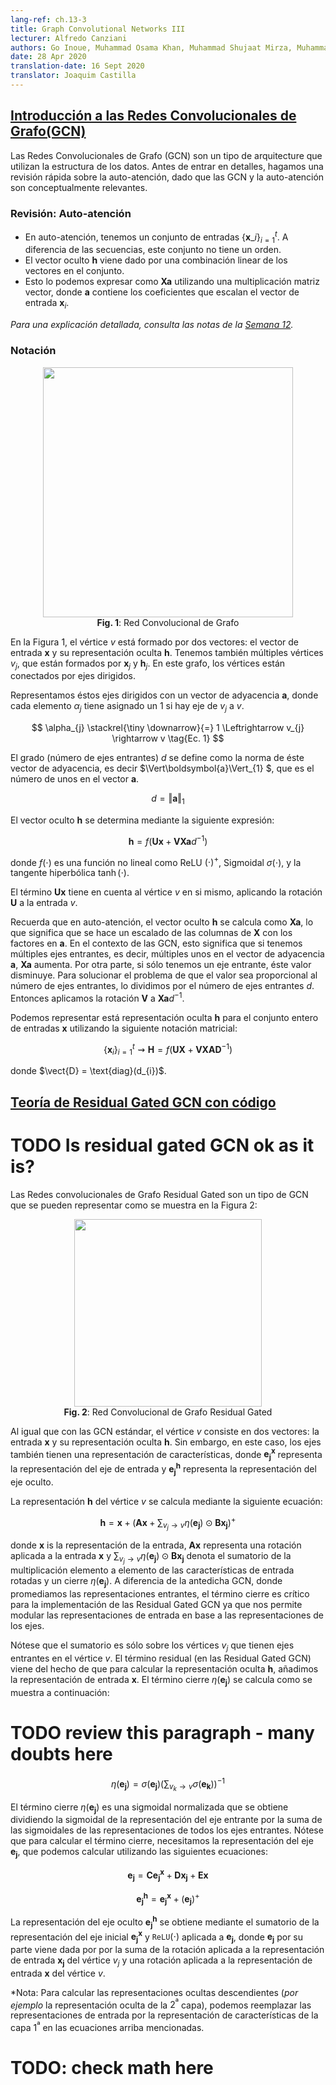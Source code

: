 ```yaml
---
lang-ref: ch.13-3
title: Graph Convolutional Networks III
lecturer: Alfredo Canziani
authors: Go Inoue, Muhammad Osama Khan, Muhammad Shujaat Mirza, Muhammad Muneeb Afzal
date: 28 Apr 2020
translation-date: 16 Sept 2020
translator: Joaquim Castilla
---
```


## [Introducción a las Redes Convolucionales de Grafo(GCN)](https://www.youtube.com/watch?v=2aKXWqkbpWg&list=PLLHTzKZzVU9eaEyErdV26ikyolxOsz6mq&index=25&t=47s)

Las Redes Convolucionales de Grafo (GCN) son un tipo de arquitecture que utilizan la estructura de los datos.
Antes de entrar en detalles, hagamos una revisión rápida sobre la auto-atención, dado que las GCN y la auto-atención son conceptualmente relevantes.

### Revisión: Auto-atención

- En auto-atención, tenemos un conjunto de entradas $\lbrace\boldsymbol{x}\_{i}\rbrace^{t}_{i=1}$.
A diferencia de las secuencias, este conjunto no tiene un orden.
- El vector oculto $\boldsymbol{h}$ viene dado por una combinación linear de los vectores en el conjunto.
- Esto lo podemos expresar como $\boldsymbol{X}\boldsymbol{a}$ utilizando una multiplicación matriz vector, donde $\boldsymbol{a}$ contiene los coeficientes que escalan el vector de entrada $\boldsymbol{x}_{i}$.

*Para una explicación detallada, consulta las notas de la [Semana 12]({{site.baseurl}}/es/week12/12-3/).*

### Notación

<center>
<img src="{{site.baseurl}}/images/week13/13-3/figure1.png" height="400px" /><br>
<b>Fig. 1</b>: Red Convolucional de Grafo
</center>

En la Figura 1, el vértice $v$ está formado por dos vectores:
el vector de entrada $\boldsymbol{x}$ y su representación oculta $\boldsymbol{h}$.
Tenemos también múltiples vértices $v_{j}$, que están formados por $\boldsymbol{x}_{j}$ y $\boldsymbol{h}_{j}$.
En este grafo, los vértices están conectados por ejes dirigidos.

Representamos éstos ejes dirigidos con un vector de adyacencia $\boldsymbol{a}$, donde cada elemento $\alpha_{j}$ tiene asignado un $1$ si hay eje de $v_{j}$ a $v$.

$$
\alpha_{j} \stackrel{\tiny \downarrow}{=} 1 \Leftrightarrow v_{j} \rightarrow v
\tag{Ec. 1}
$$

El grado (número de ejes entrantes) $d$ se define como la norma de éste vector de adyacencia, es decir
$\Vert\boldsymbol{a}\Vert_{1} $, que es el número de unos en el vector $\boldsymbol{a}$.

$$
    d = \Vert\boldsymbol{a}\Vert_{1}
\tag{Ec. 2}
$$

El vector oculto $\boldsymbol{h}$ se determina mediante la siguiente expresión:

$$
    \boldsymbol{h}=f(\boldsymbol{U}\boldsymbol{x} + \boldsymbol{V}\boldsymbol{X}\boldsymbol{a}d^{-1})
\tag{Ec. 3}
$$

donde $f(\cdot)$ es una función no lineal como ReLU $(\cdot)^{+}$, Sigmoidal $\sigma(\cdot)$, y la tangente hiperbólica $\tanh(\cdot)$.

El término $\boldsymbol{U}\boldsymbol{x}$ tiene en cuenta al vértice $v$ en si mismo, aplicando la rotación $\boldsymbol{U}$ a la entrada $v$.

Recuerda que en auto-atención, el vector oculto $\boldsymbol{h}$ se calcula como $\boldsymbol{X}\boldsymbol{a}$, lo que significa que se hace un escalado de las columnas de $\boldsymbol{X}$ con los factores en $\boldsymbol{a}$.
En el contexto de las GCN, esto significa que si tenemos múltiples ejes entrantes, es decir, múltiples unos en el vector de adyacencia $\boldsymbol{a}$, $\boldsymbol{X}\boldsymbol{a}$ aumenta.
Por otra parte, si sólo tenemos un eje entrante, éste valor disminuye.
Para solucionar el problema de que el valor sea proporcional al número de ejes entrantes, lo dividimos por el número de ejes entrantes $d$.
Entonces aplicamos la rotación $\boldsymbol{V}$ a $\boldsymbol{X}\boldsymbol{a}d^{-1}$.

Podemos representar está representación oculta $\boldsymbol{h}$ para el conjunto entero de entradas $\boldsymbol{x}$ utilizando la siguiente notación matricial:

$$
\{\boldsymbol{x}_{i}\}^{t}_{i=1}\rightsquigarrow \boldsymbol{H}=f(\boldsymbol{UX}+ \boldsymbol{VXAD}^{-1})
\tag{Ec. 4}
$$

donde $\vect{D} = \text{diag}(d_{i})$.


## [Teoría de Residual Gated GCN con código](https://www.youtube.com/watch?v=2aKXWqkbpWg&list=PLLHTzKZzVU9eaEyErdV26ikyolxOsz6mq&index=25&t=992s)


# TODO Is residual gated GCN ok as it is?

Las Redes convolucionales de Grafo Residual Gated son un tipo de GCN que se pueden representar como se muestra en la Figura 2:

<center>
<img src="{{site.baseurl}}/images/week13/13-3/figure2.png" height="300px" /><br>
<b>Fig. 2</b>: Red Convolucional de Grafo Residual Gated
</center>

Al igual que con las GCN estándar, el vértice $v$ consiste en dos vectores: la entrada $\boldsymbol{x}$ y su representación oculta $\boldsymbol{h}$. Sin embargo, en este caso, los ejes también tienen una representación de características, donde $\boldsymbol{e_{j}^{x}}$ representa la representación del eje de entrada y $\boldsymbol{e_{j}^{h}}$ representa la representación del eje oculto.

La representación $\boldsymbol{h}$ del vértice $v$ se calcula mediante la siguiente ecuación:

$$
    \boldsymbol{h}=\boldsymbol{x} + \bigg(\boldsymbol{Ax} + \sum_{v_j→v}{\eta(\boldsymbol{e_{j}})\odot \boldsymbol{Bx_{j}}}\bigg)^{+}
\tag{Ec. 5}
$$

donde $\boldsymbol{x}$ is la representación de la entrada, $\boldsymbol{Ax}$ representa una rotación aplicada a la entrada $\boldsymbol{x}$ y $\sum_{v_j→v}{\eta(\boldsymbol{e_{j}})\odot \boldsymbol{Bx_{j}}}$ denota el sumatorio de la multiplicación elemento a elemento de las características de entrada rotadas y un cierre $\eta(\boldsymbol{e_{j}})$. A diferencia de la antedicha GCN, donde promediamos las representaciones entrantes, el término cierre es crítico para la implementación de las Residual Gated GCN ya que nos permite modular las representaciones de entrada en base a las representaciones de los ejes.

Nótese que el sumatorio es sólo sobre los vértices ${v_j}$ que tienen ejes entrantes en el vértice ${v}$. El término residual (en las Residual Gated GCN) viene del hecho de que para calcular la representación oculta $\boldsymbol{h}$, añadimos la representación de entrada $\boldsymbol{x}$. El término cierre $\eta(\boldsymbol{e_{j}})$ se calcula como se muestra a continuación:

# TODO review this paragraph - many doubts here

$$
    \eta(\boldsymbol{e_{j}})=\sigma(\boldsymbol{e_{j}})\bigg(\sum_{v_k→v}\sigma(\boldsymbol{e_{k}})\bigg)^{-1}
\tag{Ec. 6}
$$

El término cierre $\eta(\boldsymbol{e_{j}})$ es una sigmoidal normalizada que se obtiene dividiendo la sigmoidal de la representación del eje entrante por la suma de las sigmoidales de las representaciones de todos los ejes entrantes. Nótese que para calcular el término cierre, necesitamos la representación del eje $\boldsymbol{e_{j}}$, que podemos calcular utilizando las siguientes ecuaciones:

$$
    \boldsymbol{e_{j}} = \boldsymbol{Ce_{j}^{x}} + \boldsymbol{Dx_{j}} + \boldsymbol{Ex}
\tag{Ec. 7}
$$

$$
    \boldsymbol{e_{j}^{h}}=\boldsymbol{e_{j}^{x}}+(\boldsymbol{e_{j}})^{+}
\tag{Ec. 8}
$$

La representación del eje oculto $\boldsymbol{e_{j}^{h}}$ se obtiene mediante el sumatorio de la representación del eje inicial $\boldsymbol{e_{j}^{x}}$ y $\texttt{ReLU}(\cdot)$ aplicada a $\boldsymbol{e_{j}}$, donde $\boldsymbol{e_{j}}$ por su parte viene dada por por la suma de la rotación aplicada a la representación de entrada $\boldsymbol{x_{j}}$ del vértice $v_{j}$ y una rotación aplicada a la representación de entrada $\boldsymbol{x}$ del vértice $v$.

*Nota: Para calcular las representaciones ocultas descendientes (*por ejemplo* la representación oculta de la $2^\text{ª}$ capa), podemos reemplazar las representaciones de entrada por la representación de características de la capa $1^\text{ª}$ en las ecuaciones arriba mencionadas.

# TODO: check math here





